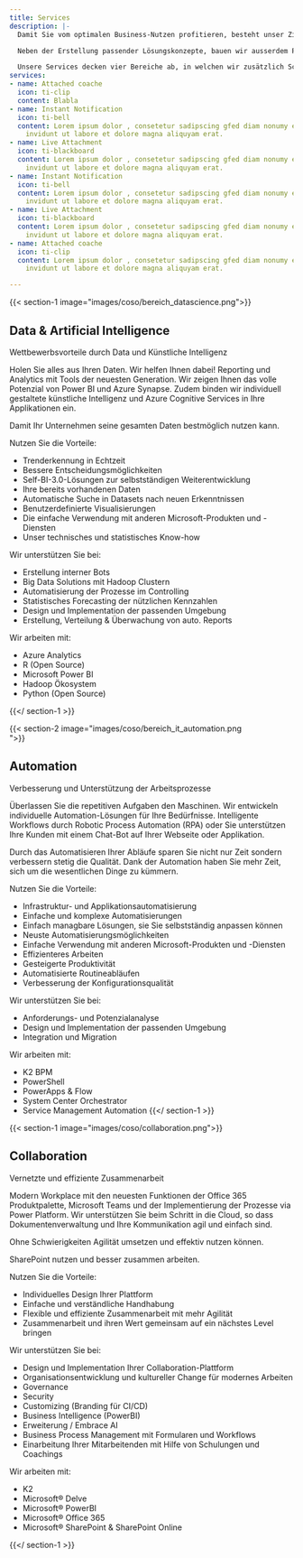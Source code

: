 ```yaml
---
title: Services
description: |-
  Damit Sie vom optimalen Business-Nutzen profitieren, besteht unser Ziel darin, nachhaltige IT-Lösungen auf Basis der intelligenten Cloud zu designen und implementieren. Alternativ bieten wir Ihnen ebenso Hybrid-Lösungen an.

  Neben der Erstellung passender Lösungskonzepte, bauen wir ausserdem Projekte auf und bieten Ihnen dazu umfassende Trainings sowie Coachings an.

  Unsere Services decken vier Bereiche ab, in welchen wir zusätzlich Schulungen anbieten:
services:
- name: Attached coache
  icon: ti-clip
  content: Blabla
- name: Instant Notification
  icon: ti-bell
  content: Lorem ipsum dolor , consetetur sadipscing gfed diam nonumy eirmod tempor
    invidunt ut labore et dolore magna aliquyam erat.
- name: Live Attachment
  icon: ti-blackboard
  content: Lorem ipsum dolor , consetetur sadipscing gfed diam nonumy eirmod tempor
    invidunt ut labore et dolore magna aliquyam erat.
- name: Instant Notification
  icon: ti-bell
  content: Lorem ipsum dolor , consetetur sadipscing gfed diam nonumy eirmod tempor
    invidunt ut labore et dolore magna aliquyam erat.
- name: Live Attachment
  icon: ti-blackboard
  content: Lorem ipsum dolor , consetetur sadipscing gfed diam nonumy eirmod tempor
    invidunt ut labore et dolore magna aliquyam erat.
- name: Attached coache
  icon: ti-clip
  content: Lorem ipsum dolor , consetetur sadipscing gfed diam nonumy eirmod tempor
    invidunt ut labore et dolore magna aliquyam erat.

---
```

{{< section-1 image="images/coso/bereich_datascience.png">}}

## Data & Artificial Intelligence

Wettbewerbsvorteile durch Data und Künstliche Intelligenz

Holen Sie alles aus Ihren Daten. Wir helfen Ihnen dabei! Reporting und Analytics mit Tools der neuesten Generation. Wir zeigen Ihnen das volle Potenzial von Power BI und Azure Synapse. Zudem binden wir individuell gestaltete künstliche Intelligenz und Azure Cognitive Services in Ihre Applikationen ein.

Damit Ihr Unternehmen seine gesamten Daten bestmöglich nutzen kann.

Nutzen Sie die Vorteile:

* Trenderkennung in Echtzeit
* Bessere Entscheidungsmöglichkeiten
* Self-BI-3.0-Lösungen zur selbstständigen Weiterentwicklung
* Ihre bereits vorhandenen Daten
* Automatische Suche in Datasets nach neuen Erkenntnissen
* Benutzerdefinierte Visualisierungen
* Die einfache Verwendung mit anderen Microsoft-Produkten und -Diensten
* Unser technisches und statistisches Know-how

Wir unterstützen Sie bei:

* Erstellung interner Bots
* Big Data Solutions mit Hadoop Clustern
* Automatisierung der Prozesse im Controlling
* Statistisches Forecasting der nützlichen Kennzahlen
* Design und Implementation der passenden Umgebung
* Erstellung, Verteilung & Überwachung von auto. Reports

Wir arbeiten mit:

* Azure Analytics
* R (Open Source)
* Microsoft Power BI
* Hadoop Ökosystem
* Python (Open Source)

{{</ section-1 >}}

{{< section-2 image="images/coso/bereich_it_automation.png  
">}}

## Automation

Verbesserung und Unterstützung der Arbeitsprozesse

Überlassen Sie die repetitiven Aufgaben den Maschinen. Wir entwickeln individuelle Automation-Lösungen für Ihre Bedürfnisse. Intelligente Workflows durch Robotic Process Automation (RPA) oder Sie unterstützen Ihre Kunden mit einem Chat-Bot auf Ihrer Webseite oder Applikation.

Durch das Automatisieren Ihrer Abläufe sparen Sie nicht nur Zeit sondern verbessern stetig die Qualität. Dank der Automation haben Sie mehr Zeit, sich um die wesentlichen Dinge zu kümmern.

Nutzen Sie die Vorteile:

* Infrastruktur- und Applikationsautomatisierung
* Einfache und komplexe Automatisierungen
* Einfach managbare Lösungen, sie Sie selbstständig anpassen können
* Neuste Automatisierungsmöglichkeiten
* Einfache Verwendung mit anderen Microsoft-Produkten und -Diensten
* Effizienteres Arbeiten
* Gesteigerte Produktivität
* Automatisierte Routineabläufen
* Verbesserung der Konfigurationsqualität

Wir unterstützen Sie bei:

* Anforderungs- und Potenzialanalyse
* Design und Implementation der passenden Umgebung
* Integration und Migration

Wir arbeiten mit:

* K2 BPM
* PowerShell
* PowerApps & Flow
* System Center Orchestrator
* Service Management Automation {{</ section-1 >}}

{{< section-1 image="images/coso/collaboration.png">}}

## Collaboration

Vernetzte und effiziente Zusammenarbeit

Modern Workplace mit den neuesten Funktionen der Office 365 Produktpalette, Microsoft Teams und der Implementierung der Prozesse via Power Platform. Wir unterstützen Sie beim Schritt in die Cloud, so dass Dokumentenverwaltung und Ihre Kommunikation agil und einfach sind.

Ohne Schwierigkeiten Agilität umsetzen und effektiv nutzen können.

SharePoint nutzen und besser zusammen arbeiten.

Nutzen Sie die Vorteile:

* Individuelles Design Ihrer Plattform
* Einfache und verständliche Handhabung
* Flexible und effiziente Zusammenarbeit mit mehr Agilität
* Zusammenarbeit und ihren Wert gemeinsam auf ein nächstes Level bringen

Wir unterstützen Sie bei:

* Design und Implementation Ihrer Collaboration-Plattform
* Organisationsentwicklung und kultureller Change für modernes Arbeiten
* Governance
* Security
* Customizing (Branding für CI/CD)
* Business Intelligence (PowerBI)
* Erweiterung / Embrace AI
* Business Process Management mit Formularen und Workflows
* Einarbeitung Ihrer Mitarbeitenden mit Hilfe von Schulungen und Coachings

Wir arbeiten mit:

* K2
* Microsoft® Delve
* Microsoft® PowerBI
* Microsoft® Office 365
* Microsoft® SharePoint & SharePoint Online

{{</ section-1 >}}